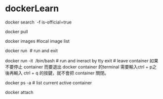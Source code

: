 # dockerLearn

  docker search <img name> -f is-official=true

  docker pull <img name>

  docker images #local image list

  docker run <img name>  # run and exit 

  docker run -it <img name> /bin/bash # run and ineract by tty 
  exit # leave container
  如果不要停止 container 而要退出 docker container 的terminal 需要輸入ctrl + p之後再輸入 ctrl + q 的按鍵，就不會把 container 關閉。

  docker ps -a # list current active container

  docker attach <container id>
